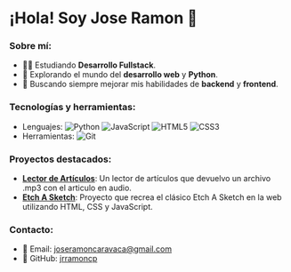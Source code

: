 # ¡Hola! Soy Jose Ramon 👋

### Sobre mí:
- 🧑‍💻 Estudiando **Desarrollo Fullstack**.
- 🚀 Explorando el mundo del **desarrollo web** y **Python**.
- 🎯 Buscando siempre mejorar mis habilidades de **backend** y **frontend**.

### Tecnologías y herramientas:
- Lenguajes: ![Python](https://img.shields.io/badge/-Python-blue) ![JavaScript](https://img.shields.io/badge/-JavaScript-yellow) ![HTML5](https://img.shields.io/badge/-HTML5-red) ![CSS3](https://img.shields.io/badge/-CSS3-blue)
- Herramientas: ![Git](https://img.shields.io/badge/-Git-orange)

### Proyectos destacados:
- **[Lector de Artículos](https://github.com/jrramoncp/Lector_Articulos)**: Un lector de artículos que devuelvo un archivo .mp3 con el articulo en audio.
- **[Etch A Sketch](https://github.com/jrramoncp/etch-a-skech/settings)**: Proyecto que recrea el clásico Etch A Sketch en la web utilizando HTML, CSS y JavaScript.

### Contacto:
- 📧 Email: [joseramoncaravaca@gmail.com](mailto:joseramoncaravaca@gmail.com)
- 💼 GitHub: [jrramoncp](https://github.com/jrramoncp)
